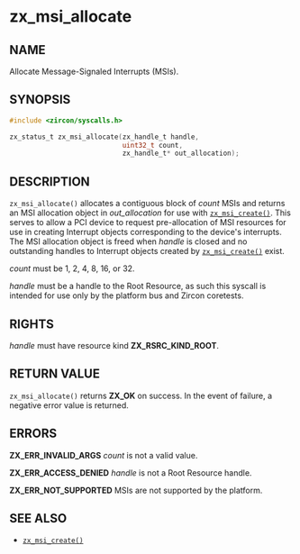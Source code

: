 # zx_msi_allocate

## NAME

<!-- Updated by update-docs-from-fidl, do not edit. -->

Allocate Message-Signaled Interrupts (MSIs).

## SYNOPSIS

<!-- Updated by update-docs-from-fidl, do not edit. -->

```c
#include <zircon/syscalls.h>

zx_status_t zx_msi_allocate(zx_handle_t handle,
                            uint32_t count,
                            zx_handle_t* out_allocation);
```

## DESCRIPTION

`zx_msi_allocate()` allocates a contiguous block of *count* MSIs and returns an
MSI allocation object in *out_allocation* for use with [`zx_msi_create()`].
This serves to allow a PCI device to request pre-allocation of MSI resources
for use in creating Interrupt objects corresponding to the device's interrupts.
The MSI allocation object is freed when *handle* is closed and no outstanding
handles to Interrupt objects created by [`zx_msi_create()`] exist.

*count* must be 1, 2, 4, 8, 16, or 32.

*handle* must be a handle to the Root Resource, as such this syscall is
intended for use only by the platform bus and Zircon coretests.

## RIGHTS

<!-- Updated by update-docs-from-fidl, do not edit. -->

*handle* must have resource kind **ZX_RSRC_KIND_ROOT**.

## RETURN VALUE

`zx_msi_allocate()` returns **ZX_OK** on success. In the event of failure, a
negative error value is returned.

## ERRORS

**ZX_ERR_INVALID_ARGS** *count* is not a valid value.

**ZX_ERR_ACCESS_DENIED** *handle* is not a Root Resource handle.

**ZX_ERR_NOT_SUPPORTED** MSIs are not supported by the platform.

## SEE ALSO

 - [`zx_msi_create()`]

<!-- References updated by update-docs-from-fidl, do not edit. -->

[`zx_msi_create()`]: msi_create.md
